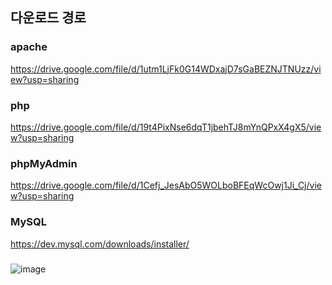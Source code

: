## 다운로드 경로
### apache
https://drive.google.com/file/d/1utm1LjFk0G14WDxajD7sGaBEZNJTNUzz/view?usp=sharing
###
### php
https://drive.google.com/file/d/19t4PixNse6dqT1jbehTJ8mYnQPxX4gX5/view?usp=sharing
###
### phpMyAdmin
https://drive.google.com/file/d/1Cefj_JesAbO5WOLboBFEqWcOwj1Ji_Cj/view?usp=sharing
###
### MySQL
https://dev.mysql.com/downloads/installer/
###
![image](https://user-images.githubusercontent.com/62974484/149966040-a41009c8-0251-45e7-96f6-ec9635797ca5.png)
